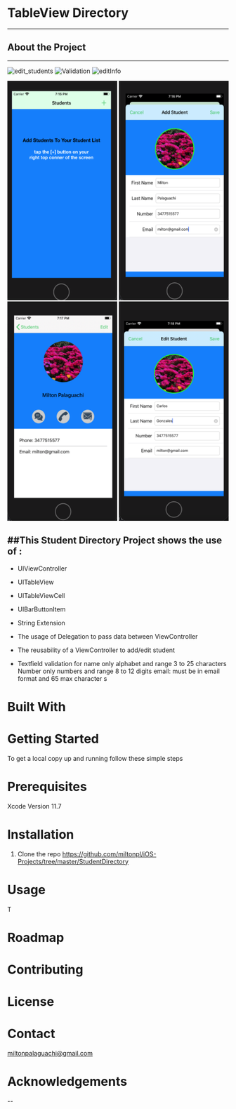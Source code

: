 # TableView Directory
---
## About the Project
---

![edit_students](https://user-images.githubusercontent.com/24483674/94515370-65b46780-01f1-11eb-9ee4-ce21a2df1755.gif)
![Validation](https://media.giphy.com/media/xOhA6ar4k6T9qc7YkM/giphy.gif)
![editInfo](https://media.giphy.com/media/kzIRUh7DSqbByRfIlh/giphy.gif)

<p float= "center">
<img width= "250" height="500" alt="add" src= "https://github.com/miltonpl/iOS-Projects/blob/master/StudentDirectory/Images/welcome_screen.png"/>
<img width= "250" height="500" alt="detail" src="https://github.com/miltonpl/iOS-Projects/blob/master/StudentDirectory/Images/add_screen.png"/>
<img width= "250" height="500" alt="edit" src="https://github.com/miltonpl/iOS-Projects/blob/master/StudentDirectory/Images/detail_screen.png"/>
<img width= "250" height="500" alt="edit" src="https://github.com/miltonpl/iOS-Projects/blob/master/StudentDirectory/Images/edit_screen.png"/>
</p>

##This Student Directory Project shows the use of :
---
- UIViewController
- UITableView
- UITableViewCell
- UIBarButtonItem
-  String Extension 

- The usage of Delegation to pass data between ViewController
- The reusability of a ViewController to add/edit student
- Textfield validation
for name only alphabet and range 3 to 25 characters
Number only numbers and range 8 to 12 digits
email: must be in email format and 65 max character s
# Built With

# Getting Started
To get a local copy up and running follow these simple steps
# Prerequisites
Xcode 
Version 11.7

# Installation
1. Clone the repo
https://github.com/miltonpl/iOS-Projects/tree/master/StudentDirectory

# Usage
T
# Roadmap
# Contributing
# License
# Contact
miltonpalaguachi@gmail.com

# Acknowledgements
--
